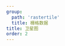 ```yaml
---
group:
  path: 'rastertile'
  title: 栅格数据
title: 卫星图
order: 2
---
```

<code src="./demos/image.tsx"></code>